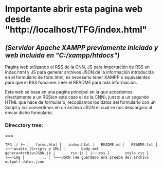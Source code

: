 # **Importante abrir esta pagina web desde "http://localhost/TFG/index.html"**

## _(Servidor Apache XAMPP previamente iniciado y web incluida en "C:/xampp/htdocs")_

Pagina web utilizando el RSS de la CNN, JS para importación de RSS en index.html y JS para generar archivos JSON de la información introducida en el formulario de form.html, es necesario tener XAMPP o equivalentes para que el RSS funcione. Leer el README para más información.

Esta web se basa en una pagina principal en la que accedemos directamente a un RSS(en este caso el de la CNN), junsto a un segundo HTML que hace de formulario, recopilamos los datos del formulario con un Script y los convertimos en un archivo JSON el cual se nos descargara al enviar dicho formulario.

### **Direcctory tree:**

===

`TFG ./
├─
│   formu.html
│   index.html
│   README.md
│   README.txt
│
├───assets (Scripts y XML)
│       body.xml
│       generarArchivoJSON.js
│       rss.js
│
├───css
│       style.css
│
├───img
│       ...
│
└───JSON (He guardado una prueba del archivo output)
        datos.json`

